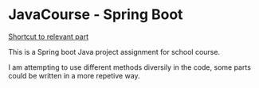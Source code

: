 # JavaCourse - Spring Boot

[Shortcut to relevant part](https://github.com/t1rate01/JavaCourse/tree/main/projectdemo/src/main/java/com/courseproject/projectdemo "Shortcut to relevant part of the project")

This is a Spring boot Java project assignment for school course.

I am attempting to use different methods diversily in the code, 
some parts could be written in a more repetive way.
